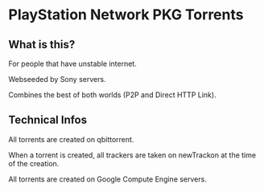 # PlayStation Network PKG Torrents
## What is this?
For people that have unstable internet.

Webseeded by Sony servers.

Combines the best of both worlds (P2P and Direct HTTP Link).

## Technical Infos
All torrents are created on qbittorrent.

When a torrent is created, all trackers are taken on newTrackon at the time of the creation.

All torrents are created on Google Compute Engine servers.
